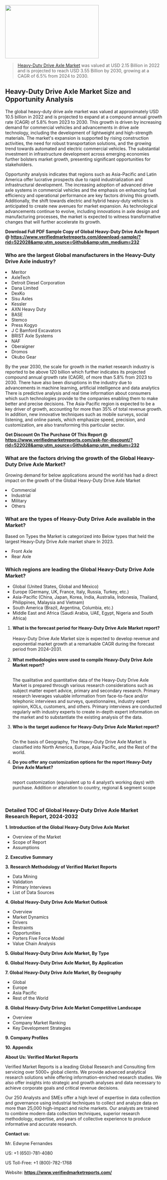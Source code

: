<img src="https://ffe5etoiles.com/wp-content/uploads/2024/12/MST1-300x171.png" alt="" width="300" height="171" class="alignnone size-medium wp-image-20088" /><blockquote><p><p><a href="https://www.verifiedmarketreports.com/download-sample/?rid=522028&utm_source=Github&utm_medium=232" target="_blank">Heavy-Duty Drive Axle Market</a> was valued at USD 2.15 Billion in 2022 and is projected to reach USD 3.55 Billion by 2030, growing at a CAGR of 6.5% from 2024 to 2030.</p></blockquote><p><h2>Heavy-Duty Drive Axle Market Size and Opportunity Analysis</h2><p>The global heavy-duty drive axle market was valued at approximately USD 10.5 billion in 2022 and is projected to expand at a compound annual growth rate (CAGR) of 5.8% from 2023 to 2030. This growth is driven by increasing demand for commercial vehicles and advancements in drive axle technology, including the development of lightweight and high-strength materials. The market's expansion is supported by rising construction activities, the need for robust transportation solutions, and the growing trend towards automated and electric commercial vehicles. The substantial investment in infrastructure development across emerging economies further bolsters market growth, presenting significant opportunities for stakeholders.</p><p>Opportunity analysis indicates that regions such as Asia-Pacific and Latin America offer lucrative prospects due to rapid industrialization and infrastructural development. The increasing adoption of advanced drive axle systems in commercial vehicles and the emphasis on enhancing fuel efficiency and operational performance are key factors driving this growth. Additionally, the shift towards electric and hybrid heavy-duty vehicles is anticipated to create new avenues for market expansion. As technological advancements continue to evolve, including innovations in axle design and manufacturing processes, the market is expected to witness transformative changes that will further accelerate its growth.</p></p><p class=""><strong>Download Full PDF Sample Copy of Global Heavy-Duty Drive Axle Report @ <a href="https://www.verifiedmarketreports.com/download-sample/?rid=522028&amp;utm_source=Github&amp;utm_medium=232" target="_blank">https://www.verifiedmarketreports.com/download-sample/?rid=522028&amp;utm_source=Github&amp;utm_medium=232</a></strong></p><h3 id="" class="">Who are the largest Global manufacturers in the Heavy-Duty Drive Axle industry?</h3><p><li>Meritor</li><li> AxleTech</li><li> Detroit Diesel Corporation</li><li> Dana Limited</li><li> DexKo</li><li> Sisu Axles</li><li> Kessler</li><li> AXN Heavy Duty</li><li> BASE</li><li> Stemco</li><li> Press Kogyo</li><li> J C Bamford Excavators</li><li> BRIST Axle Systems</li><li> NAF</li><li> Oberaigner</li><li> Dromos</li><li> Okubo Gear</li></p><div class=""><div class="" dir="" data-message-author-role="" data-message-id="" data-message-model-slug=""><div class=""><div class=""><div class=""><div class="" dir="" data-message-author-role="" data-message-id="" data-message-model-slug=""><div class=""><div class=""><p>By the year 2030, the scale for growth in the market research industry is reported to be above 120 billion which further indicates its projected compound annual growth rate (CAGR), of more than 5.8% from 2023 to 2030. There have also been disruptions in the industry due to advancements in machine learning, artificial intelligence and data analytics There is predictive analysis and real time information about consumers which such technologies provide to the companies enabling them to make better and precise decisions. The Asia-Pacific region is expected to be a key driver of growth, accounting for more than 35% of total revenue growth. In addition, new innovative techniques such as mobile surveys, social listening, and online panels, which emphasize speed, precision, and customization, are also transforming this particular sector.</p><p><strong>Get Discount On The Purchase Of This Report @&nbsp; <a href="https://www.verifiedmarketreports.com/ask-for-discount/?rid=522028&amp;utm_source=Github&amp;utm_medium=232" target="_blank">https://www.verifiedmarketreports.com/ask-for-discount/?rid=522028&amp;utm_source=Github&amp;utm_medium=232</a></strong></p></div></div></div></div></div></div></div></div><h3 id="" class="">What are the factors driving the growth of the Global Heavy-Duty Drive Axle Market?</h3><p id="" class="">Growing demand for below applications around the world has had a direct impact on the growth of the Global Heavy-Duty Drive Axle Market</p><p id="" class=""><li>Commercial</li><li> Industrial</li><li> Military</li><li> Others</li></p><h3 id="" class="">What are the types of Heavy-Duty Drive Axle available in the Market?</h3><p id="" class="">Based on Types the Market is categorized into Below types that held the largest Heavy-Duty Drive Axle market share In 2023.</p><p id="" class=""><li>Front Axle</li><li> Rear Axle</li></p><h3 id="" class="">Which regions are leading the Global Heavy-Duty Drive Axle Market?</h3><ul><li>Global (United States, Global and Mexico)</li><li>Europe (Germany, UK, France, Italy, Russia, Turkey, etc.)</li><li>Asia-Pacific (China, Japan, Korea, India, Australia, Indonesia, Thailand, Philippines, Malaysia and Vietnam)</li><li>South America (Brazil, Argentina, Columbia, etc.)</li><li>Middle East and Africa (Saudi Arabia, UAE, Egypt, Nigeria and South Africa)</li></ul><p><ol><li><strong>What is the forecast period for Heavy-Duty Drive Axle Market report?<br /></strong><br /><span data-sheets-root="1" data-sheets-value="{&quot;1&quot;:2,&quot;2&quot;:&quot;XXXX size is expected to develop revenue and exponential market growth at a remarkable CAGR during the forecast period from 2024&ndash;2030.&quot;}" data-sheets-userformat="{&quot;2&quot;:12674,&quot;4&quot;:{&quot;1&quot;:2,&quot;2&quot;:16776960},&quot;10&quot;:2,&quot;11&quot;:0,&quot;15&quot;:&quot;Arial&quot;,&quot;16&quot;:12}">Heavy-Duty Drive Axle Market size is expected to develop revenue and exponential market growth at a remarkable CAGR during the forecast period from 2024&ndash;2031.</span><br /><br /></li><li><strong>What methodologies were used to compile Heavy-Duty Drive Axle Market report?<br /><br /></strong><p>The qualitative and quantitative data of the&nbsp;Heavy-Duty Drive Axle Market is prepared through various research considerations such as subject matter expert advice, primary and secondary research. Primary research leverages valuable information from face-to-face and/or telephonic interviews and surveys, questionnaires, industry expert opinion, KOLs, customers, and others. Primary interviews are conducted regularly with industry experts to create in-depth expert information on the market and to substantiate the existing analysis of the data.&nbsp;</p></li><li><strong>Who is the target audience for Heavy-Duty Drive Axle Market report?<br /><br /></strong><p>On the basis of Geography, The&nbsp;Heavy-Duty Drive Axle Market is classified into North America, Europe, Asia Pacific, and the Rest of the world.</p></li><li><strong>Do you offer any customization options for the report Heavy-Duty Drive Axle Market?<br /><br /></strong><p>report customization (equivalent up to 4 analyst&rsquo;s working days) with purchase. Addition or alteration to country, regional &amp; segment scope</p><p>&nbsp;</p></li></ol></p><h3 id="" class="">Detailed TOC of Global Heavy-Duty Drive Axle Market Research Report, 2024-2032</h3><p id="" class=""><strong>1. Introduction of the Global Heavy-Duty Drive Axle Market</strong></p><ul><li>Overview of the Market</li><li>Scope of Report</li><li>Assumptions</li></ul><p id="" class=""><strong>2. Executive Summary</strong></p><p id="" class=""><strong>3. Research Methodology of&nbsp;Verified Market Reports</strong></p><ul><li>Data Mining</li><li>Validation</li><li>Primary Interviews</li><li>List of Data Sources</li></ul><p id="" class=""><strong>4. Global Heavy-Duty Drive Axle Market Outlook</strong></p><ul><li>Overview</li><li>Market Dynamics</li><li>Drivers</li><li>Restraints</li><li>Opportunities</li><li>Porters Five Force Model</li><li>Value Chain Analysis</li></ul><p id="" class=""><strong>5. Global Heavy-Duty Drive Axle Market, By&nbsp;Type</strong></p><p id="" class=""><strong>6. Global Heavy-Duty Drive Axle Market, By Application</strong></p><p id="" class=""><strong>7. Global Heavy-Duty Drive Axle Market, By Geography</strong></p><ul><li>Global</li><li>Europe</li><li>Asia Pacific</li><li>Rest of the World</li></ul><p id="" class=""><strong>8. Global Heavy-Duty Drive Axle Market Competitive Landscape</strong></p><ul><li>Overview</li><li>Company Market Ranking</li><li>Key Development Strategies</li></ul><p id="" class=""><strong>9. Company Profiles</strong></p><p id="" class=""><strong>10. Appendix</strong></p><p id="" class=""><strong>About Us: Verified Market Reports</strong></p><p id="" class="">Verified Market Reports is a leading Global Research and Consulting firm servicing over 5000+ global clients. We provide advanced analytical research solutions while offering information-enriched research studies. We also offer insights into strategic and growth analyses and data necessary to achieve corporate goals and critical revenue decisions.</p><p id="" class="">Our 250 Analysts and SMEs offer a high level of expertise in data collection and governance using industrial techniques to collect and analyze data on more than 25,000 high-impact and niche markets. Our analysts are trained to combine modern data collection techniques, superior research methodology, expertise, and years of collective experience to produce informative and accurate research.</p><p id="" class=""><strong>Contact us:</strong></p><p id="" class="">Mr. Edwyne Fernandes</p><p id="" class="">US: +1 (650)-781-4080</p><p id="" class="">US Toll-Free: +1 (800)-782-1768</p><p id="" class="">Website: <a target="" data-test-app-aware-link=""><strong>https://www.verifiedmarketreports.com/</strong></a></p>
